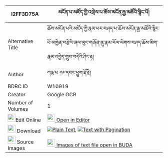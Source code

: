 |I2FF3D75A|མངོན་པ་མཛོད་ཀྱི་འགྲེལ་པ་ཆོས་མངོན་རྒྱ་མཚོའི་སྙིང་པོ། 
| --- | --- 
|Alternative Title |ཆོས་མངོན་པའི་མཛོད་ཀྱི་རྣམ་པར་བཤད་པ་ཆོས་མངོན་རྒྱ་མཚོའི་སྙིང་པོ་མཁྱེན་བརྩེའི་ཞལ་ལུང་གཞོན་ནུ་རྣམ་རོལ་ལེགས་བཤད་ཆོས་མིག་རྣམ་འབྱེད་གྲུབ་བདེའི་ཤིང་རྟ།
|Author| ཀརྨ་པ ༠༩་དབང་ཕྱུག་རྡོ་རྗེ།
|BDRC ID | W10919
|Creator | Google OCR
|Number of Volumes| 1
|<img width="25" src="https://img.icons8.com/color/25/000000/edit-property.png">Edit Online| [<img width="25" src="https://avatars.githubusercontent.com/u/45091458?s=200&v=4"> Open in Editor](http://editor.openpecha.org/I2FF3D75A)
|<img width="25" src="https://img.icons8.com/fluent/48/000000/download-2.png"/>  Download | [![](https://img.icons8.com/color/20/000000/txt.png)Plain Text](https://github.com/Openpecha/I2FF3D75A/releases/download/v1/ngonpa_dzo_kyi_drelpa_cho_ngon_plain_I2FF3D75A.zip), [![](https://img.icons8.com/color/20/000000/txt.png)Text with Pagination](https://github.com/Openpecha/I2FF3D75A/releases/download/v1/ngonpa_dzo_kyi_drelpa_cho_ngon_pages_I2FF3D75A.zip)
|<img width="25" src="https://img.icons8.com/plasticine/100/000000/pictures-folder.png"/>  Source Images | [<img width="25" src="https://library.bdrc.io/icons/BUDA-small.svg"> Images of text file open in BUDA](https://library.bdrc.io/show/bdr:W10919)